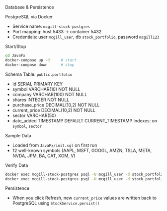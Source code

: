 Database & Persistence

PostgreSQL via Docker
- Service name: `mcgill-stock-postgres`
- Port mapping: host 5433 → container 5432
- Credentials: user `mcgill_user`, db `stock_portfolio`, password `mcgill123`

Start/Stop
```bash
cd JavaFx
docker-compose up -d     # start
docker-compose down      # stop
```

Schema
Table: `public.portfolio`
- id SERIAL PRIMARY KEY
- symbol VARCHAR(10) NOT NULL
- company VARCHAR(100) NOT NULL
- shares INTEGER NOT NULL
- purchase_price DECIMAL(10,2) NOT NULL
- current_price DECIMAL(10,2) NOT NULL
- sector VARCHAR(50)
- date_added TIMESTAMP DEFAULT CURRENT_TIMESTAMP
Indexes: on `symbol`, `sector`

Sample Data
- Loaded from `JavaFx/init.sql` on first run
- 12 well-known symbols (AAPL, MSFT, GOOGL, AMZN, TSLA, META, NVDA, JPM, BA, CAT, XOM, V)

Verify Data
```bash
docker exec mcgill-stock-postgres psql -U mcgill_user -d stock_portfolio -c "SELECT COUNT(*) FROM portfolio;"
docker exec mcgill-stock-postgres psql -U mcgill_user -d stock_portfolio -c "SELECT * FROM portfolio LIMIT 5;"
```

Persistence
- When you click Refresh, new `current_price` values are written back to PostgreSQL using `StockService.persist()`


